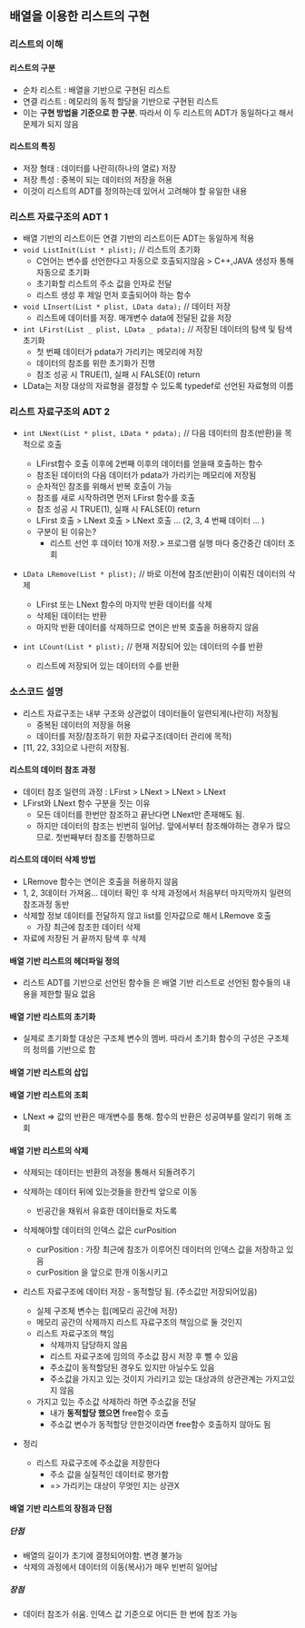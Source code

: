 ## 배열을 이용한 리스트의 구현

### 리스트의 이해

#### 리스트의 구분

- 순차 리스트 : 배열을 기반으로 구현된 리스트
- 연결 리스트 : 메모리의 동적 할당을 기반으로 구현된 리스트
- 이는 **구현 방법을 기준으로 한 구분**. 따라서 이 두 리스트의 ADT가 동일하다고 해서 문제가 되지 않음

#### 리스트의 특징

- 저장 형태 : 데이터를 나란히(하나의 열로) 저장
- 저장 특성 : 중복이 되는 데이터의 저장을 허용
- 이것이 리스트의 ADT를 정의하는데 있어서 고려해야 할 유일한 내용

### 리스트 자료구조의 ADT 1

- 배열 기반의 리스트이든 연결 기반의 리스트이든 ADT는 동일하게 적용
- `void ListInit(List * plist);` // 리스트의 초기화
  - C언어는 변수를 선언한다고 자동으로 호출되지않음 > C++,JAVA 생성자 통해 자동으로 초기화
  - 초기화할 리스트의 주소 값을 인자로 전달
  - 리스트 생성 후 제일 먼저 호출되어야 하는 함수
- `void LInsert(List * plist, LData data);` // 데이터 저장
  - 리스트에 데이터를 저장. 매개변수 data에 전달된 값을 저장
- `int LFirst(List _ plist, LData _ pdata);` // 저장된 데이터의 탐색 및 탐색 초기화
  - 첫 번째 데이터가 pdata가 가리키는 메모리에 저장
  - 데이터의 참조를 위한 초기화가 진행
  - 참조 성공 시 TRUE(1), 실패 시 FALSE(0) return
- LData는 저장 대상의 자료형을 결정할 수 있도록 typedef로 선언된 자료형의 이름

### 리스트 자료구조의 ADT 2

- `int LNext(List * plist, LData * pdata);` // 다음 데이터의 참조(반환)을 목적으로 호출
  - LFirst함수 호출 이후에 2번째 이후의 데이터를 얻을때 호출하는 함수
  - 참조된 데이터의 다음 데이터가 pdata가 가리키는 메모리에 저장됨
  - 순차적인 참조를 위해서 반복 호출이 가능
  - 참조를 새로 시작하려면 먼저 LFirst 함수를 호출
  - 참조 성공 시 TRUE(1), 실패 시 FALSE(0) return
  - LFirst 호출 > LNext 호출 > LNext 호출 ... (2, 3, 4 번째 데이터 ... )
  - 구분이 된 이유는?
    - 리스트 선언 후 데이터 10개 저장.> 프로그램 실행 마다 중간중간 데이터 조회
- `LData LRemove(List * plist);` // 바로 이전에 참조(반환)이 이뤄진 데이터의 삭제
  - LFirst 또는 LNext 함수의 마지막 반환 데이터를 삭제
  - 삭제된 데이터는 반환
  - 마지막 반환 데이터를 삭제하므로 연이은 반복 호출을 허용하지 않음
- `int LCount(List * plist);` // 현재 저장되어 있는 데이터의 수를 반환

  - 리스트에 저장되어 있는 데이터의 수를 반환

### 소스코드 설명

- 리스트 자료구조는 내부 구조와 상관없이 데이터들이 일련되게(나란히) 저장됨
  - 중복된 데이터의 저장을 허용
  - 데이터를 저장/참조하기 위한 자료구조(데이터 관리에 목적)
- [11, 22, 33]으로 나란히 저장됨.

#### 리스트의 데이터 참조 과정

- 데이터 참조 일련의 과정 : LFirst > LNext > LNext > LNext
- LFirst와 LNext 함수 구분을 짓는 이유
  - 모든 데이터를 한번만 참조하고 끝난다면 LNext만 존재해도 됨.
  - 하지만 데이터의 참조는 빈번히 일어남. 앞에서부터 참조해야하는 경우가 많으므로. 첫번째부터 참조를 진행하므로

#### 리스트의 데이터 삭제 방법

- LRemove 함수는 연이은 호출을 허용하지 않음
- 1, 2, 3데이터 가져옴... 데이터 확인 후 삭제 과정에서 처음부터 마지막까지 일련의 참조과정 동반
- 삭제할 정보 데이터를 전달하지 않고 list를 인자값으로 해서 LRemove 호출
  - 가장 최근에 참조한 데이터 삭제
- 자료에 저장된 거 끝까지 탐색 후 삭제

#### 배열 기반 리스트의 헤더파일 정의

- 리스트 ADT를 기반으로 선언된 함수들 은 배열 기반 리스트로 선언된 함수들의 내용을 제한할 필요 없음

#### 배열 기반 리스트의 초기화

- 실제로 초기화할 대상은 구조체 변수의 멤버. 따라서 초기화 함수의 구성은 구조체의 정의를 기반으로 함

#### 배열 기반 리스트의 삽입

#### 배열 기반 리스트의 조회

- LNext => 값의 반환은 매개변수를 통해. 함수의 반환은 성공여부를 알리기 위해 조회

#### 배열 기반 리스트의 삭제

- 삭제되는 데이터는 반환의 과정을 통해서 되돌려주기

- 삭제하는 데이터 뒤에 있는것들을 한칸씩 앞으로 이동
  - 빈공간을 채워서 유효한 데이터들로 차도록
- 삭제해야할 데이터의 인덱스 값은 curPosition

  - curPosition : 가장 최근에 참조가 이루어진 데이터의 인덱스 값을 저장하고 있음
  - curPosition 을 앞으로 한개 이동시키고

- 리스트 자료구조에 데이터 저장 - 동적할당 됨. (주소값만 저장되어있음)
  - 실제 구조체 변수는 힙(메모리 공간에 저장)
  - 메모리 공간의 삭제까지 리스트 자료구조의 책임으로 둘 것인지
  - 리스트 자료구조의 책임
    - 삭제까지 담당하지 않음
    - 리스트 자료구조에 임의의 주소값 잠시 저장 후 뺄 수 있음
    - 주소값이 동적할당된 경우도 있지만 아닐수도 있음
    - 주소값을 가지고 있는 것이지 가리키고 있는 대상과의 상관관계는 가지고있지 않음
  - 가지고 있는 주소값 삭제하라 하면 주소값을 전달
    - 내가 **동적할당 했으면** free함수 호출
    - 주소값 변수가 동적할당 안한것이라면 free함수 호출하지 않아도 됨
- 정리
  - 리스트 자료구조에 주소값을 저장한다
    - 주소 값을 실질적인 데이터로 평가함
    - => 가리키는 대상이 무엇인 지는 상관X

#### 배열 기반 리스트의 장점과 단점

##### 단점

- 배열의 길이가 초기에 결정되어야함. 변경 불가능
- 삭제의 과정에서 데이터의 이동(복사)가 매우 빈번히 일어남

##### 장점

- 데이터 참조가 쉬움. 인덱스 값 기준으로 어디든 한 번에 참조 가능
